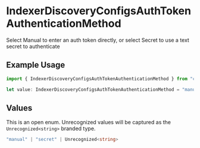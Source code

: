 # IndexerDiscoveryConfigsAuthTokenAuthenticationMethod

Select Manual to enter an auth token directly, or select Secret to use a text secret to authenticate

## Example Usage

```typescript
import { IndexerDiscoveryConfigsAuthTokenAuthenticationMethod } from "cribl-control-plane/models/operations";

let value: IndexerDiscoveryConfigsAuthTokenAuthenticationMethod = "manual";
```

## Values

This is an open enum. Unrecognized values will be captured as the `Unrecognized<string>` branded type.

```typescript
"manual" | "secret" | Unrecognized<string>
```